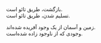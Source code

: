 بازگشت، طریق تائو است.  
تسلیم شدن، طریق تائو است.

زمین و آسمان از یک وجود آفریده شده‌اند.  
وجودی که از ناوجود زاده شده‌است.

